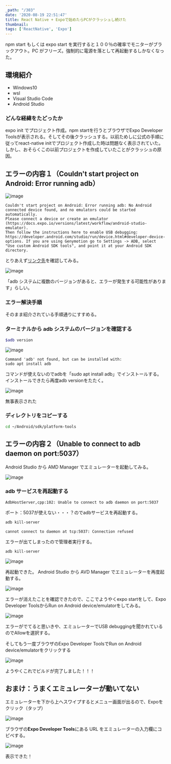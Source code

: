 ```yaml
---
_path: "/303"
date: '2020-08-19 22:51:47'
title: React Native + Expoで始めたらPCがクラッシュし続けた
thumbnail:
tags: ['ReactNative', 'Expo']
---
```

npm start もしくは expo start を実行すると１００％の確率でモニターがブラックアウト。PC がフリーズ。強制的に電源を落として再起動するしかなくなった。

## 環境紹介

- Windows10
- wsl
- Visual Studio Code
- Android Studio

### どんな経緯をたどったか

expo init でプロジェクト作成。npm startを行うとブラウザでExpo Developer Toolsが表示される。そしてその後クラッシュする。以前ためしに公式の手順に従ってreact-native initでプロジェクト作成した時は問題なく表示されていた。しかし、おそらくこの以前プロジェクトを作成していたことがクラッシュの原因。

## エラーの内容１（Couldn't start project on Android: Error running adb）

![image](/img/blog/contents/2020/08/SnapCrab_NoName_2020-8-18_18-21-50_No-00.jpg)

```
Couldn't start project on Android: Error running adb: No Android connected device found, and no emulators could be started automatically.
Please connect a device or create an emulator (https://docs.expo.io/versions/latest/workflow/android-studio-emulator).
Then follow the instructions here to enable USB debugging:
https://developer.android.com/studio/run/device.html#developer-device-options. If you are using Genymotion go to Settings -> ADB, select "Use custom Android SDK tools", and point it at your Android SDK directory.
```

とりあえず[リンク先](https://docs.expo.io/workflow/android-studio-emulator/?redirected)を確認してみる。

![image](/img/blog/contents/2020/08/image-25.png)

「adb システムに複数のバージョンがあると、エラーが発生する可能性があります」らしい。

### エラー解決手順

そのまま紹介されている手順通りにすすめる。

### ターミナルから adb システムのバージョンを確認する

```sh
$adb version
```

![image](/img/blog/contents/2020/08/SnapCrab_NoName_2020-8-19_19-15-10_No-00.png)

```
Command 'adb' not found, but can be installed with:
sudo apt install adb
```

コマンドが使えないのでadbを「sudo apt install adb」でインストールする。
インストールできたら再度adb versionをたたく。

![image](/img/blog/contents/2020/08/SnapCrab_NoName_2020-8-19_19-19-9_No-00.png)

無事表示された

### ディレクトリをコピーする

```sh
cd ~/Android/sdk/platform-tools
```

## エラーの内容２（Unable to connect to adb daemon on port:5037）

Android Studio から AMD Manager でエミュレーターを起動してみる。

![image](/img/blog/contents/2020/08/SnapCrab_NoName_2020-8-19_19-42-12_No-00.png)<figcaption>
</figcaption>

### adb サービスを再起動する

```
AdbHostServer,cpp:102: Unable to connect to adb daemon on port:5037
```

ポート：5037が使えない・・・？のでadbサービスを再起動する。

```sh
adb kill-server
```
```
cannot connect to daemon at tcp:5037: Connection refused
```

エラーが出てしまったので管理者実行する。

```sh
adb kill-server
```

![image](/img/blog/contents/2020/08/SnapCrab_NoName_2020-8-19_19-56-40_No-00.png)

再起動できた。
Android Studio から AVD Manager でエミュレーターを再度起動する。

![image](/img/blog/contents/2020/08/SnapCrab_NoName_2020-8-19_20-1-59_No-00.png)

エラーが消えたことを確認できたので、ここでようやくexpo startをして、Expo Developer ToolsからRun on Android device/emulatorをしてみる。

![image](/img/blog/contents/2020/08/image-26.png)

エラーがでてると思いきや、エミュレーターでUSB debuggingを聞かれているのでAllowを選択する。

そしてもう一度ブラウザのExpo Developer ToolsでRun on Android device/emulatorをクリックする

![image](/img/blog/contents/2020/08/image-27.png)

ようやくこれでビルドが完了しました！！！

## おまけ：うまくエミュレーターが動いてない

エミュレーターを下から上へスワイプするとメニュー画面が出るので、Expoをクリック（タップ）

![image](/img/blog/contents/2020/08/1.png)

ブラウザの**Expo Developer Tools**にある URL をエミュレーターの入力欄にコピペする。

![image](/img/blog/contents/2020/08/image-28.png)

表示できた！
